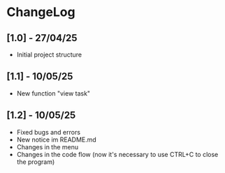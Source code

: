# ChangeLog

## [1.0] - 27/04/25
- Initial project structure

## [1.1] - 10/05/25
- New function "view task"

## [1.2] - 10/05/25
- Fixed bugs and errors
- New notice im README.md
- Changes in the menu
- Changes in the code flow (now it's necessary to use CTRL+C to close the program)
